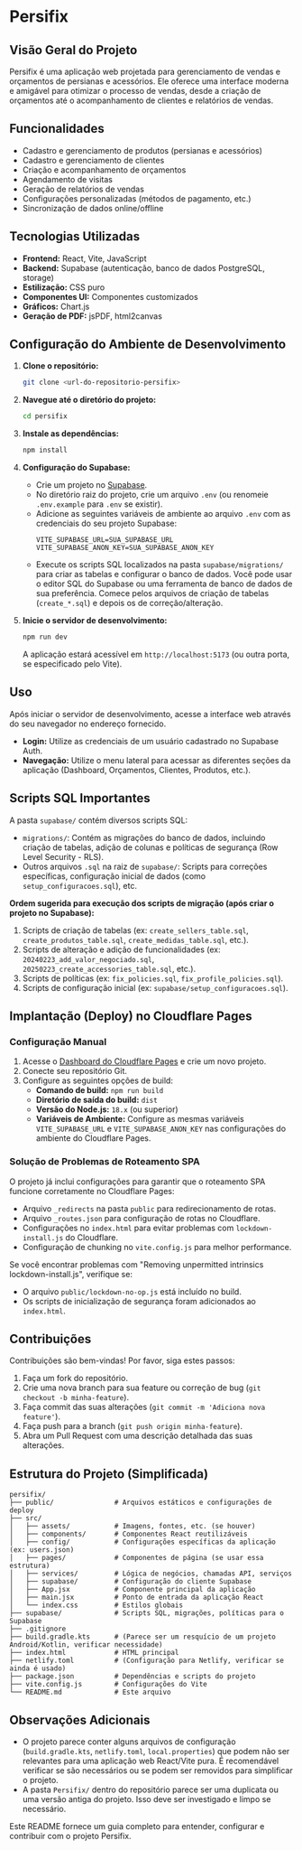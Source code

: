 # Persifix

## Visão Geral do Projeto
Persifix é uma aplicação web projetada para gerenciamento de vendas e orçamentos de persianas e acessórios. Ele oferece uma interface moderna e amigável para otimizar o processo de vendas, desde a criação de orçamentos até o acompanhamento de clientes e relatórios de vendas.

## Funcionalidades
- Cadastro e gerenciamento de produtos (persianas e acessórios)
- Cadastro e gerenciamento de clientes
- Criação e acompanhamento de orçamentos
- Agendamento de visitas
- Geração de relatórios de vendas
- Configurações personalizadas (métodos de pagamento, etc.)
- Sincronização de dados online/offline

## Tecnologias Utilizadas
- **Frontend:** React, Vite, JavaScript
- **Backend:** Supabase (autenticação, banco de dados PostgreSQL, storage)
- **Estilização:** CSS puro
- **Componentes UI:** Componentes customizados
- **Gráficos:** Chart.js
- **Geração de PDF:** jsPDF, html2canvas

## Configuração do Ambiente de Desenvolvimento
1. **Clone o repositório:**
   ```bash
   git clone <url-do-repositorio-persifix>
   ```
2. **Navegue até o diretório do projeto:**
   ```bash
   cd persifix
   ```
3. **Instale as dependências:**
   ```bash
   npm install
   ```
4. **Configuração do Supabase:**
   - Crie um projeto no [Supabase](https://supabase.com/).
   - No diretório raiz do projeto, crie um arquivo `.env` (ou renomeie `.env.example` para `.env` se existir).
   - Adicione as seguintes variáveis de ambiente ao arquivo `.env` com as credenciais do seu projeto Supabase:
     ```
     VITE_SUPABASE_URL=SUA_SUPABASE_URL
     VITE_SUPABASE_ANON_KEY=SUA_SUPABASE_ANON_KEY
     ```
   - Execute os scripts SQL localizados na pasta `supabase/migrations/` para criar as tabelas e configurar o banco de dados. Você pode usar o editor SQL do Supabase ou uma ferramenta de banco de dados de sua preferência. Comece pelos arquivos de criação de tabelas (`create_*.sql`) e depois os de correção/alteração.

5. **Inicie o servidor de desenvolvimento:**
   ```bash
   npm run dev
   ```
   A aplicação estará acessível em `http://localhost:5173` (ou outra porta, se especificado pelo Vite).

## Uso
Após iniciar o servidor de desenvolvimento, acesse a interface web através do seu navegador no endereço fornecido.
- **Login:** Utilize as credenciais de um usuário cadastrado no Supabase Auth.
- **Navegação:** Utilize o menu lateral para acessar as diferentes seções da aplicação (Dashboard, Orçamentos, Clientes, Produtos, etc.).

## Scripts SQL Importantes
A pasta `supabase/` contém diversos scripts SQL:
- `migrations/`: Contém as migrações do banco de dados, incluindo criação de tabelas, adição de colunas e políticas de segurança (Row Level Security - RLS).
- Outros arquivos `.sql` na raiz de `supabase/`: Scripts para correções específicas, configuração inicial de dados (como `setup_configuracoes.sql`), etc.

**Ordem sugerida para execução dos scripts de migração (após criar o projeto no Supabase):**
1. Scripts de criação de tabelas (ex: `create_sellers_table.sql`, `create_produtos_table.sql`, `create_medidas_table.sql`, etc.).
2. Scripts de alteração e adição de funcionalidades (ex: `20240223_add_valor_negociado.sql`, `20250223_create_accessories_table.sql`, etc.).
3. Scripts de políticas (ex: `fix_policies.sql`, `fix_profile_policies.sql`).
4. Scripts de configuração inicial (ex: `supabase/setup_configuracoes.sql`).

## Implantação (Deploy) no Cloudflare Pages

### Configuração Manual
1. Acesse o [Dashboard do Cloudflare Pages](https://dash.cloudflare.com) e crie um novo projeto.
2. Conecte seu repositório Git.
3. Configure as seguintes opções de build:
   - **Comando de build:** `npm run build`
   - **Diretório de saída do build:** `dist`
   - **Versão do Node.js:** `18.x` (ou superior)
   - **Variáveis de Ambiente:** Configure as mesmas variáveis `VITE_SUPABASE_URL` e `VITE_SUPABASE_ANON_KEY` nas configurações do ambiente do Cloudflare Pages.

### Solução de Problemas de Roteamento SPA
O projeto já inclui configurações para garantir que o roteamento SPA funcione corretamente no Cloudflare Pages:
- Arquivo `_redirects` na pasta `public` para redirecionamento de rotas.
- Arquivo `_routes.json` para configuração de rotas no Cloudflare.
- Configurações no `index.html` para evitar problemas com `lockdown-install.js` do Cloudflare.
- Configuração de chunking no `vite.config.js` para melhor performance.

Se você encontrar problemas com "Removing unpermitted intrinsics lockdown-install.js", verifique se:
- O arquivo `public/lockdown-no-op.js` está incluído no build.
- Os scripts de inicialização de segurança foram adicionados ao `index.html`.

## Contribuições
Contribuições são bem-vindas! Por favor, siga estes passos:
1. Faça um fork do repositório.
2. Crie uma nova branch para sua feature ou correção de bug (`git checkout -b minha-feature`).
3. Faça commit das suas alterações (`git commit -m 'Adiciona nova feature'`).
4. Faça push para a branch (`git push origin minha-feature`).
5. Abra um Pull Request com uma descrição detalhada das suas alterações.

## Estrutura do Projeto (Simplificada)
```
persifix/
├── public/               # Arquivos estáticos e configurações de deploy
├── src/
│   ├── assets/           # Imagens, fontes, etc. (se houver)
│   ├── components/       # Componentes React reutilizáveis
│   ├── config/           # Configurações específicas da aplicação (ex: users.json)
│   ├── pages/            # Componentes de página (se usar essa estrutura)
│   ├── services/         # Lógica de negócios, chamadas API, serviços
│   ├── supabase/         # Configuração do cliente Supabase
│   ├── App.jsx           # Componente principal da aplicação
│   ├── main.jsx          # Ponto de entrada da aplicação React
│   └── index.css         # Estilos globais
├── supabase/             # Scripts SQL, migrações, políticas para o Supabase
├── .gitignore
├── build.gradle.kts      # (Parece ser um resquício de um projeto Android/Kotlin, verificar necessidade)
├── index.html            # HTML principal
├── netlify.toml          # (Configuração para Netlify, verificar se ainda é usado)
├── package.json          # Dependências e scripts do projeto
├── vite.config.js        # Configurações do Vite
└── README.md             # Este arquivo
```

## Observações Adicionais
- O projeto parece conter alguns arquivos de configuração (`build.gradle.kts`, `netlify.toml`, `local.properties`) que podem não ser relevantes para uma aplicação web React/Vite pura. É recomendável verificar se são necessários ou se podem ser removidos para simplificar o projeto.
- A pasta `Persifix/` dentro do repositório parece ser uma duplicata ou uma versão antiga do projeto. Isso deve ser investigado e limpo se necessário.

Este README fornece um guia completo para entender, configurar e contribuir com o projeto Persifix.

